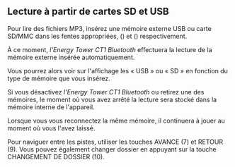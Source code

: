 ## Lecture à partir de cartes SD et USB 

Pour lire des fichiers MP3, insérez une mémoire externe USB ou carte SD/MMC dans les fentes appropriées, () et () respectivement.

À ce moment, *l'Energy Tower CT1 Bluetooth* effectuera la lecture de la mémoire externe insérée automatiquement. 

Vous pourrez alors voir sur l'affichage les « USB » ou « SD » en fonction du type de mémoire que vous insérez.

Si vous désactivez *l'Energy Tower CT1 Bluetooth* ou retirez une des mémoires, le moment où vous avez arrêté la lecture sera stocké dans la mémoire interne de l'appareil.

Lorsque vous vous reconnectez la même mémoire, il continuera à jouer au moment où vous l'avez laissé.

Pour naviguer entre les pistes, utiliser les touches AVANCE (7) et RETOUR (9).  Vous pouvez également changer dossier en appuyant sur la touche CHANGEMENT DE DOSSIER (10).

